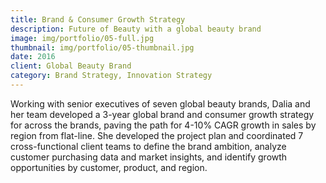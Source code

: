 ```yaml
---
title: Brand & Consumer Growth Strategy
description: Future of Beauty with a global beauty brand
image: img/portfolio/05-full.jpg
thumbnail: img/portfolio/05-thumbnail.jpg
date: 2016
client: Global Beauty Brand
category: Brand Strategy, Innovation Strategy
---
```


Working with senior executives of seven global beauty brands, Dalia and her team developed a 3-year global brand and consumer growth strategy for across the brands, paving the path for 4-10% CAGR growth in sales by region from flat-line. She developed the project plan and coordinated 7 cross-functional client teams to define the brand ambition, analyze customer purchasing data and market insights, and identify growth opportunities by customer, product, and region. 

